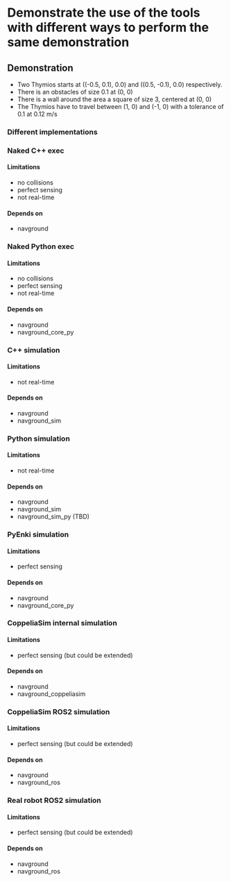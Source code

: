 # Demonstrate the use of the tools with different ways to perform the same demonstration

## Demonstration

- Two Thymios starts at ((-0.5, 0.1), 0.0) and ((0.5, -0.1), 0.0) respectively.
- There is an obstacles of size 0.1 at (0, 0) 
- There is a wall around the area a square of size 3, centered at (0, 0)
- The Thymios have to travel between (1, 0) and (-1, 0) with a tolerance of 0.1 at 0.12 m/s


### Different implementations

### Naked C++ exec

#### Limitations
- no collisions
- perfect sensing
- not real-time
	
#### Depends on
- navground


### Naked Python exec

#### Limitations
- no collisions
- perfect sensing
- not real-time
	
#### Depends on
- navground
- navground_core_py

### C++ simulation

#### Limitations
- not real-time
	
#### Depends on
- navground
- navground_sim

### Python simulation

#### Limitations
- not real-time
	
#### Depends on
- navground
- navground_sim
- navground_sim_py (TBD)

### PyEnki simulation

#### Limitations
- perfect sensing
	
#### Depends on
- navground
- navground_core_py

### CoppeliaSim internal simulation

#### Limitations
- perfect sensing (but could be extended)
	
#### Depends on
- navground
- navground_coppeliasim


### CoppeliaSim ROS2 simulation

#### Limitations
- perfect sensing (but could be extended)
	
#### Depends on
- navground
- navground_ros


### Real robot ROS2 simulation

#### Limitations
- perfect sensing (but could be extended)
	
#### Depends on
- navground
- navground_ros
